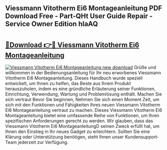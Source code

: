 ## Viessmann Vitotherm Ei6 Montageanleitung PDF Download Free - Part-QHt User Guide Repair - Service Owner Edition hlaAQ

# <h2><a href="http://df8g4u.blite.top/?on=Viessmann+Vitotherm+Ei6+Montageanleitung">🔗Download 👉🔴 Viessmann Vitotherm Ei6 Montageanleitung</a></h2>

[![Viessmann Vitotherm Ei6 Montageanleitung new download](https://i.imgur.com/lujVjoI.png)](http://df8g4u.blite.top/?on=Viessmann+Vitotherm+Ei6+Montageanleitung)
Grüße und willkommen in der Bedienungsanleitung für Ihr neu erworbenes Viessmann Vitotherm Ei6 Montageanleitung. Dieses Handbuch wurde speziell entwickelt, um Ihnen zu helfen, das Beste aus Ihrem Produkt herauszuholen, indem es eine gründliche Erläuterung seiner Funktionen, Einrichtung, Verwendung, Wartung und Problemlösung enthält. Machen Sie sich vertraut Bevor Sie beginnen, Nehmen Sie sich einen Moment Zeit, um sich mit den Funktionen und Fähigkeiten Ihres neuen Viessmann Vitotherm Ei6 Montageanleitung vertraut zu machen. Dieses Viessmann Vitotherm Ei6 Montageanleitung bietet eine umfassende Reihe von Funktionen, um Ihren spezifischen Anforderungen gerecht zu werden. Wir glauben, dass das Viessmann Vitotherm Ei6 MontageanleitungD seinen Zweck erfüllt hat, um Ihnen den Einstieg in Ihr neues Gadget zu erleichtern. Sollten Sie eine Klärung oder Unterstützung benötigen, steht Ihnen unser Kundensupport-Team jederzeit zur Verfügung.
